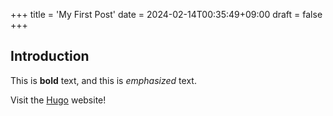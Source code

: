 +++
title = 'My First Post'
date = 2024-02-14T00:35:49+09:00
draft = false
+++
## Introduction

This is **bold** text, and this is *emphasized* text.

Visit the [Hugo](https://gohugo.io) website!